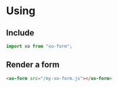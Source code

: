 # Using

## Include
```js
import xo from "xo-form";
```

## Render a form

```html
<xo-form src="/my-xo-form.js"></xo-form>
```
